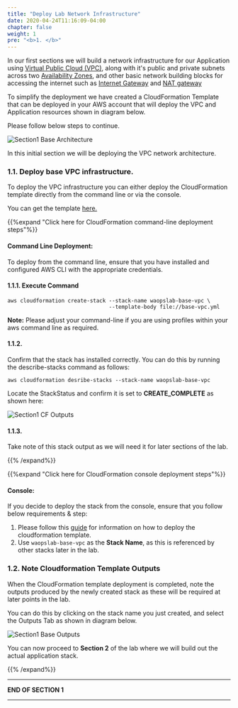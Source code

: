 ```yaml
---
title: "Deploy Lab Network Infrastructure"
date: 2020-04-24T11:16:09-04:00
chapter: false
weight: 1
pre: "<b>1. </b>"
---
```


In our first sections we will build a network infrastructure for our Application using [Virtual Public Cloud (VPC)](https://docs.aws.amazon.com/vpc/latest/userguide/what-is-amazon-vpc.html), along with it's public and private subnets across two [Availability Zones](https://docs.aws.amazon.com/AWSEC2/latest/UserGuide/using-regions-availability-zones.html), and other basic network building blocks for accessing the internet such as [Internet Gateway](https://docs.aws.amazon.com/vpc/latest/userguide/VPC_Internet_Gateway.html) and [NAT gateway](https://docs.aws.amazon.com/vpc/latest/userguide/vpc-nat-gateway.html) 

To simplify the deployment we have created a CloudFormation Template that can be deployed in your AWS account that will deploy the VPC and Application resources shown in diagram below. 

Please follow below steps to continue.

![Section1 Base Architecture](/Operations/200_Automating_operations_with_playbooks_and_runbooks/Images/section1-base-vpc-architecture.png)

In this initial section we will be deploying the VPC network architecture. 

### 1.1. Deploy base VPC infrastructure.

To deploy the VPC infrastructure  you can either deploy the CloudFormation template directly from the command line or via the console. 

You can get the template [here.](/Operations/200_Automating_operations_with_playbooks_and_runbooks/Code/templates/base_vpc.yml "VPC template")

{{%expand "Click here for CloudFormation command-line deployment steps"%}}

#### Command Line Deployment:

To deploy from the command line, ensure that you have installed and configured AWS CLI with the appropriate credentials.

#### 1.1.1. Execute Command
  
  
```
aws cloudformation create-stack --stack-name waopslab-base-vpc \
                                --template-body file://base-vpc.yml 
```
**Note:** Please adjust your command-line if you are using profiles within your aws command line as required.


#### 1.1.2. 

Confirm that the stack has installed correctly. You can do this by running the describe-stacks command as follows:

```
aws cloudformation desribe-stacks --stack-name waopslab-base-vpc 
```

Locate the StackStatus and confirm it is set to **CREATE_COMPLETE** as shown here:

![Section1 CF Outputs](/Operations/200_Automating_operations_with_playbooks_and_runbooks/Images/section1-cloudformation-cli-output.png)
  
#### 1.1.3. 

Take note of this stack output as we will need it for later sections of the lab.

{{% /expand%}}

{{%expand "Click here for CloudFormation console deployment steps"%}}
#### Console:

If you decide to deploy the stack from the console, ensure that you follow below requirements & step:

  1. Please follow this [guide](https://docs.aws.amazon.com/AWSCloudFormation/latest/UserGuide/cfn-console-create-stack.html) for information on how to deploy the cloudformation template.
  2. Use `waopslab-base-vpc` as the **Stack Name**, as this is referenced by other stacks later in the lab.


### 1.2. Note Cloudformation Template Outputs

When the CloudFormation template deployment is completed, note the outputs produced by the newly created stack as these will be required at later points in the lab.

You can do this by clicking on the stack name you just created, and select the Outputs Tab as shown in diagram below.


![Section1 Base Outputs](/Operations/200_Automating_operations_with_playbooks_and_runbooks/Images/section1-cloudformation-output.png)



You can now proceed to **Section 2** of the lab where we will build out the actual application stack.

{{% /expand%}}



___
**END OF SECTION 1**
___

